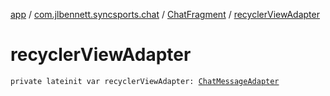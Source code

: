 [app](../../index.md) / [com.jlbennett.syncsports.chat](../index.md) / [ChatFragment](index.md) / [recyclerViewAdapter](./recycler-view-adapter.md)

# recyclerViewAdapter

`private lateinit var recyclerViewAdapter: `[`ChatMessageAdapter`](../-chat-message-adapter/index.md)